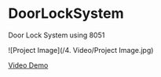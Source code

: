 # DoorLockSystem
Door Lock System using 8051

![Project Image](/4. Video/Project Image.jpg)

[Video Demo](https://youtu.be/RTQ9uR0Fonc)
